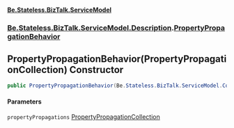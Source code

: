 #### [Be.Stateless.BizTalk.ServiceModel](README.md 'README')
### [Be.Stateless.BizTalk.ServiceModel.Description](Be.Stateless.BizTalk.ServiceModel.Description.md 'Be.Stateless.BizTalk.ServiceModel.Description').[PropertyPropagationBehavior](PropertyPropagationBehavior.md 'Be.Stateless.BizTalk.ServiceModel.Description.PropertyPropagationBehavior')

## PropertyPropagationBehavior(PropertyPropagationCollection) Constructor

```csharp
public PropertyPropagationBehavior(Be.Stateless.BizTalk.ServiceModel.Configuration.PropertyPropagationCollection propertyPropagations);
```
#### Parameters

<a name='Be.Stateless.BizTalk.ServiceModel.Description.PropertyPropagationBehavior.PropertyPropagationBehavior(Be.Stateless.BizTalk.ServiceModel.Configuration.PropertyPropagationCollection).propertyPropagations'></a>

`propertyPropagations` [PropertyPropagationCollection](PropertyPropagationCollection.md 'Be.Stateless.BizTalk.ServiceModel.Configuration.PropertyPropagationCollection')